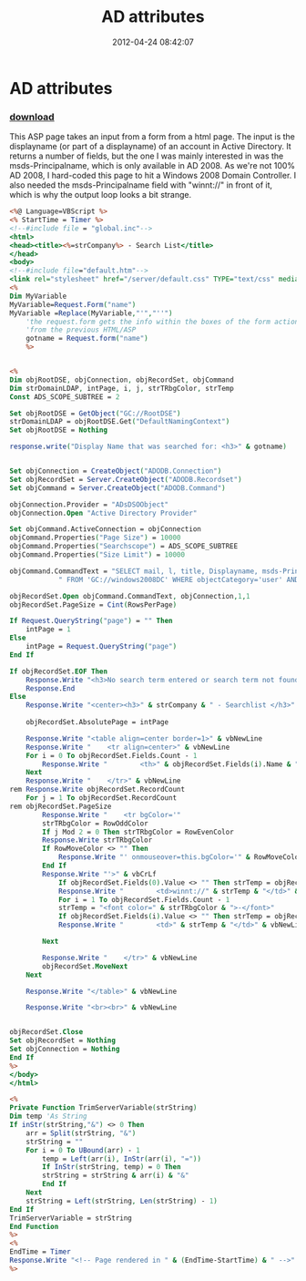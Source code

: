 ﻿---
pid:            3383
poster:         Paul McDonnell
title:          AD attributes
date:           2012-04-24 08:42:07
format:         asp
parent:         0
parent:         0

---

# AD attributes

### [download](3383.asp)

This ASP page takes an input from a form from a html page. The input is the displayname (or part of a displayname) of an account in Active Directory. It returns a number of fields, but the one I was mainly interested in was the msds-Principalname, which is only available in AD 2008. As we're not 100% AD 2008, I hard-coded this page to hit a Windows 2008 Domain Controller. I also needed the msds-Principalname field with "winnt://" in front of it, which is why the output loop looks a bit strange.

```asp
<%@ Language=VBScript %>
<% StartTime = Timer %>
<!--#include file = "global.inc"-->
<html>
<head><title><%=strCompany%> - Search List</title>
</head>
<body>
<!--#include file="default.htm"-->
<link rel="stylesheet" href="/server/default.css" TYPE="text/css" media="screen">
<%
Dim MyVariable
MyVariable=Request.Form("name")
MyVariable =Replace(MyVariable,"'","''")  
    'the request.form gets the info within the boxes of the form actioned
    'from the previous HTML/ASP
    gotname = Request.form("name")
    %> 


<%
Dim objRootDSE, objConnection, objRecordSet, objCommand
Dim strDomainLDAP, intPage, i, j, strTRbgColor, strTemp
Const ADS_SCOPE_SUBTREE = 2

Set objRootDSE = GetObject("GC://RootDSE")
strDomainLDAP = objRootDSE.Get("DefaultNamingContext")
Set objRootDSE = Nothing

response.write("Display Name that was searched for: <h3>" & gotname)


Set objConnection = CreateObject("ADODB.Connection")
Set objRecordSet = Server.CreateObject("ADODB.Recordset")
Set objCommand = Server.CreateObject("ADODB.Command")

objConnection.Provider = "ADsDSOObject"
objConnection.Open "Active Directory Provider"

Set objCommand.ActiveConnection = objConnection
objCommand.Properties("Page Size") = 10000
objCommand.Properties("Searchscope") = ADS_SCOPE_SUBTREE
objCommand.Properties("Size Limit") = 10000

objCommand.CommandText = "SELECT mail, l, title, Displayname, msds-PrincipalName" & _
			" FROM 'GC://windows2008DC' WHERE objectCategory='user' AND homemdb='*' AND UserAccountControl='512' AND objectclass='User' AND displayname= '*" & myvariable & "*' ORDER BY Name"

objRecordSet.Open objCommand.CommandText, objConnection,1,1
objRecordSet.PageSize = Cint(RowsPerPage)

If Request.QueryString("page") = "" Then
	intPage = 1
Else
	intPage = Request.QueryString("page")
End If

If objRecordSet.EOF Then 
	Response.Write "<h3>No search term entered or search term not found</h3>" & vbCrLf
	Response.End 
Else
	Response.Write "<center><h3>" & strCompany & " - Searchlist </h3>" & vbCrLf
	
	objRecordSet.AbsolutePage = intPage

	Response.Write "<table align=center border=1>" & vbNewLine
	Response.Write "	<tr align=center>" & vbNewLine
	For i = 0 To objRecordSet.Fields.Count - 1
		Response.Write "		<th>" & objRecordSet.Fields(i).Name & "</th>" & vbNewLine
	Next
	Response.Write "	</tr>" & vbNewLine
rem Response.Write objRecordSet.RecordCount
	For j = 1 To objRecordSet.RecordCount
rem objRecordSet.PageSize
		Response.Write "	<tr bgColor='"
		strTRbgColor = RowOddColor
		If j Mod 2 = 0 Then strTRbgColor = RowEvenColor
		Response.Write strTRbgColor 
    	If RowMoveColor <> "" Then
    		Response.Write "' onmouseover=this.bgColor='" & RowMoveColor & "' onmouseout=this.bgColor='" & strTRbgColor
    	End If
    	Response.Write "'>" & vbCrLf		
			If objRecordSet.Fields(0).Value <> "" Then strTemp = objRecordSet.Fields(0).Value
			Response.Write "		<td>winnt://" & strTemp & "</td>" & vbNewLine
			For i = 1 To objRecordSet.Fields.Count - 1
			strTemp = "<font color=" & strTRbgColor & ">-</font>"
			If objRecordSet.Fields(i).Value <> "" Then strTemp = objRecordSet.Fields(i).Value
			Response.Write "		<td>" & strTemp & "</td>" & vbNewLine

		Next						

		Response.Write "	</tr>" & vbNewLine
	    objRecordSet.MoveNext
	Next

	Response.Write "</table>" & vbNewLine

	Response.Write "<br><br>" & vbNewLine	


objRecordSet.Close
Set objRecordSet = Nothing
Set objConnection = Nothing
End If
%>
</body>
</html>

<%
Private Function TrimServerVariable(strString)
Dim temp 'As String
If inStr(strString,"&") <> 0 Then
	arr = Split(strString, "&")
	strString = ""
	For i = 0 To UBound(arr) - 1
        temp = Left(arr(i), InStr(arr(i), "="))
		If InStr(strString, temp) = 0 Then
		strString = strString & arr(i) & "&"
		End If
	Next
	strString = Left(strString, Len(strString) - 1)
End If
TrimServerVariable = strString
End Function
%>
<%
EndTime = Timer
Response.Write "<!-- Page rendered in " & (EndTime-StartTime) & " -->" & vbNewLine
%>
```
